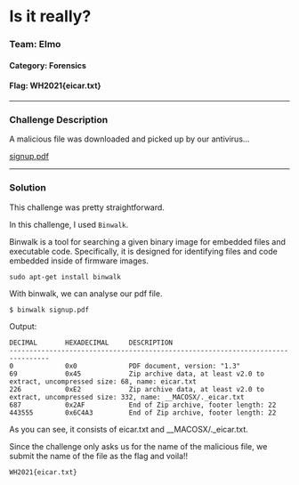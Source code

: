 # Is it really?
### Team: Elmo
#### Category: Forensics
#### Flag: WH2021{eicar.txt}
---

### Challenge Description
A malicious file was downloaded and picked up by our antivirus...

[signup.pdf](https://github.com/caprinux/WhiteHacks-2021-Writeups/files/6097179/signup.pdf)

---
### Solution

This challenge was pretty straightforward.

In this challenge, I used ``Binwalk``.

Binwalk is a tool for searching a given binary image for embedded files and executable code. Specifically, it is designed for identifying files and code embedded inside of firmware images. 

```
sudo apt-get install binwalk
```

With binwalk, we can analyse our pdf file.

```
$ binwalk signup.pdf
```

Output:
```
DECIMAL       HEXADECIMAL     DESCRIPTION
--------------------------------------------------------------------------------
0             0x0             PDF document, version: "1.3"
69            0x45            Zip archive data, at least v2.0 to extract, uncompressed size: 68, name: eicar.txt
226           0xE2            Zip archive data, at least v2.0 to extract, uncompressed size: 332, name: __MACOSX/._eicar.txt
687           0x2AF           End of Zip archive, footer length: 22
443555        0x6C4A3         End of Zip archive, footer length: 22
```

As you can see, it consists of eicar.txt and __MACOSX/._eicar.txt.

Since the challenge only asks us for the name of the malicious file, we submit the name of the file as the flag and voila!!

```
WH2021{eicar.txt}
```
